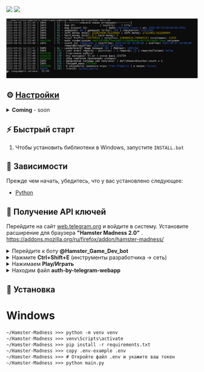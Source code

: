 [<img src="https://img.shields.io/badge/Telegram-%40Me-orange">](https://t.me/Magic0Sparrow)
[<img src="https://img.shields.io/badge/python-3.12%20%7C%20<-blue">](https://www.python.org/downloads/)



![logo image](.github/images/cmd.PNG)


## ⚙ [Настройки](.env-example)
<details>
  <summary><b>Coming</b> - soon</summary>
  <p>Test.</p>
  <ul>
    <li><strong>Пример:</strong></li>
    <code>ID=123</code>
    <br>

  </ul>
</details>




## ⚡ Быстрый старт
1. Чтобы установить библиотеки в Windows, запустите `INSTALL.bat`


## 📌 Зависимости
Прежде чем начать, убедитесь, что у вас установлено следующее:
- [Python](https://www.python.org/downloads/) 





## 📃 Получение API ключей
Перейдите на сайт [web.telegram.org](https://web.telegram.org) и войдите в систему. 
Установите расширение для браузера **"Hamster Madness 2.0"** .
https://addons.mozilla.org/ru/firefox/addon/hamster-madness/
<details>
  <summary>Перейдите к боту <b>@Hamster_Game_Dev_bot</b></summary>
  <img src=".github/images/0-0.PNG" alt="set1">
</details>

<details>
  <summary>Нажмите <b>Ctrl+Shift+E</b> (инструменты разработчика -> сеть)</summary>
  <img src=".github/images/0.PNG" alt="set2">
</details>


<details>
  <summary>Нажимаем <b>Play/Играть</b></summary>
  <img src=".github/images/1.PNG" alt="set3">
</details>


<details>
  <summary>Находим файл <b>auth-by-telegram-webapp</b></summary>
  <img src=".github/images/2.PNG" alt="set3">
</details>



## 🧱 Установка
# Windows
```
~/Hamster-Madness >>> python -m venv venv
~/Hamster-Madness >>> venv\Scripts\activate
~/Hamster-Madness >>> pip install -r requirements.txt
~/Hamster-Madness >>> copy .env-example .env
~/Hamster-Madness >>> # Откройте файл .env и укажите ваш токен
~/Hamster-Madness >>> python main.py
```
    


